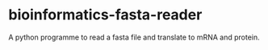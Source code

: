 # bioinformatics-fasta-reader
A python programme to read a fasta file and translate to mRNA and protein.

